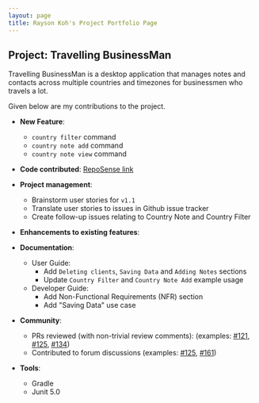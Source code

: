 ```yaml
---
layout: page
title: Rayson Koh's Project Portfolio Page
---
```


## Project: Travelling BusinessMan

Travelling BusinessMan is a desktop application that manages notes and contacts across multiple
countries and timezones for businessmen who travels a lot.

Given below are my contributions to the project.

* **New Feature**:
  * `country filter` command
  * `country note add` command
  * `country note view` command

* **Code contributed**: [RepoSense link](https://nus-cs2103-ay2021s1.github.io/tp-dashboard/#breakdown=true&search=rayson&sort=groupTitle&sortWithin=title&since=2020-08-14&timeframe=commit&mergegroup=&groupSelect=groupByAuthors&checkedFileTypes=docs~functional-code~test-code~other&tabOpen=true&tabType=zoom&zA=raysonkoh&zR=AY2021S1-CS2103T-F11-4%2Ftp%5Bmaster%5D&zACS=168&zS=2020-08-14&zFS=rayson&zU=2020-10-14&zMG=false&zFTF=commit&zFGS=groupByAuthors&zFR=false)

* **Project management**:
  * Brainstorm user stories for `v1.1`
  * Translate user stories to issues in Github issue tracker
  * Create follow-up issues relating to Country Note and Country Filter

* **Enhancements to existing features**:

* **Documentation**:
  * User Guide:
    * Add `Deleting clients`, `Saving Data` and `Adding Notes` sections
    * Update `Country Filter` and `Country Note Add` example usage
  * Developer Guide:
    * Add Non-Functional Requirements (NFR) section
    * Add "Saving Data" use case
* **Community**:
  * PRs reviewed (with non-trivial review comments): (examples: [\#121](https://github.com/AY2021S1-CS2103T-F11-4/tp/pull/121), [\#125](https://github.com/AY2021S1-CS2103T-F11-4/tp/pull/125), [\#134](https://github.com/AY2021S1-CS2103T-F11-4/tp/pull/134))
  * Contributed to forum discussions (examples: [\#125](https://github.com/nus-cs2103-AY2021S1/forum/issues/125), [\#161](https://github.com/nus-cs2103-AY2021S1/forum/issues/161))

* **Tools**:
  * Gradle
  * Junit 5.0

